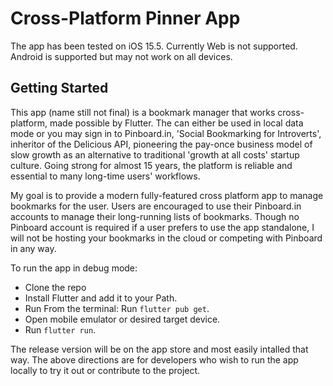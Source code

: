 # Cross-Platform Pinner App 

The app has been tested on iOS 15.5. Currently Web is not supported. Android is supported but may not work on all devices.

## Getting Started

This app (name still not final) is a bookmark manager that works cross-platform, made possible by Flutter. The can either be used in local data mode or you may sign in to Pinboard.in, 'Social Bookmarking for Introverts', inheritor of the Delicious API, pioneering the pay-once business model of slow growth as an alternative to traditional 'growth at all costs' startup culture. Going strong for almost 15 years, the platform is reliable and essential to many long-time users' workflows.

My goal is to provide a modern fully-featured cross platform app to manage bookmarks for the user. Users are encouraged to use their Pinboard.in accounts to manage their long-running lists of bookmarks. Though no Pinboard account is required if a user prefers to use the app standalone, I will not be hosting your bookmarks in the cloud or competing with Pinboard in any way.

To run the app in debug mode:

- Clone the repo
- Install Flutter and add it to your Path.
- Run From the terminal: Run `flutter pub get`.
- Open mobile emulator or desired target device.
- Run `flutter run`.

The release version will be on the app store and most easily intalled that way. The above directions are for developers who wish to run the app locally to try it out or contribute to the project.